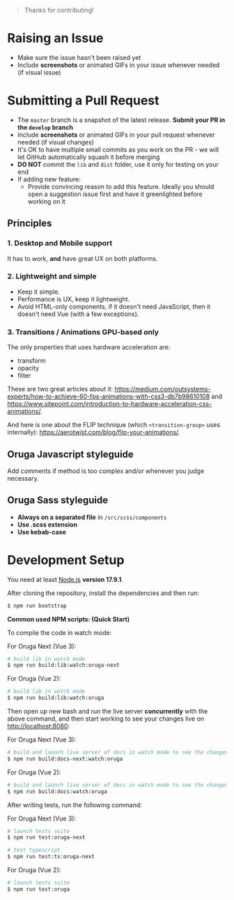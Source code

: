 > Thanks for contributing!

# Raising an Issue

* Make sure the issue hasn't been raised yet
* Include **screenshots** or animated GIFs in your issue whenever needed (if visual issue)

# Submitting a Pull Request

* The ``master`` branch is a snapshot of the latest release. **Submit your PR in the ``develop`` branch**
* Include **screenshots** or animated GIFs in your pull request whenever needed (if visual changes)
* It's OK to have multiple small commits as you work on the PR - we will let GitHub automatically squash it before merging
* **DO NOT** commit the ``lib`` and ``dist`` folder, use it only for testing on your end
* If adding new feature:
    * Provide convincing reason to add this feature. Ideally you should open a suggestion issue first and have it greenlighted before working on it

## Principles

### 1. Desktop and Mobile support

It has to work, **and** have great UX on both platforms.

### 2. Lightweight and simple

* Keep it simple.
* Performance is UX, keep it lightweight.
* Avoid HTML-only components, if it doesn't need JavaScript, then it doesn't need Vue (with a few exceptions).

### 3. Transitions / Animations GPU-based only

The only properties that uses hardware acceleration are:

* transform
* opacity
* filter

These are two great articles about it: https://medium.com/outsystems-experts/how-to-achieve-60-fps-animations-with-css3-db7b98610108 and https://www.sitepoint.com/introduction-to-hardware-acceleration-css-animations/.

And here is one about the FLIP technique (which ``<transition-group>`` uses internally): https://aerotwist.com/blog/flip-your-animations/.

## Oruga Javascript styleguide

Add comments if method is too complex and/or whenever you judge necessary.

## Oruga Sass styleguide

* **Always on a separated file** in ``/src/scss/components``
* **Use .scss extension**
* **Use kebab-case**

# Development Setup

You need at least [Node.js](http://nodejs.org/) **version 17.9.1**.

After cloning the repository, install the dependencies and then run:

```bash
$ npm run bootstrap
```

**Common used NPM scripts: (Quick Start)**

To compile the code in watch mode:

For Oruga Next (Vue 3):

```bash
# build lib in watch mode
$ npm run build:lib:watch:oruga-next 
```

For Oruga (Vue 2):

```bash
# build lib in watch mode
$ npm run build:lib:watch:oruga
```

Then open up new bash and run the live server **concurrently** with the above command, and then start working to see your changes live on [http://localhost:8080](http://localhost:8080):

For Oruga Next (Vue 3):

```bash
# build and launch live server of docs in watch mode to see the changes (it may take a few seconds)
$ npm run build:docs-next:watch:oruga
```

For Oruga (Vue 2):

```bash
# build and launch live server of docs in watch mode to see the changes (it may take a few seconds)
$ npm run build:docs:watch:oruga
```

After writing tests, run the following command:

For Oruga Next (Vue 3):

```bash
# launch tests suite
$ npm run test:oruga-next

# test typescript
$ npm run test:ts:oruga-next
```

For Oruga (Vue 2):

```bash
# launch tests suite
$ npm run test:oruga
```
